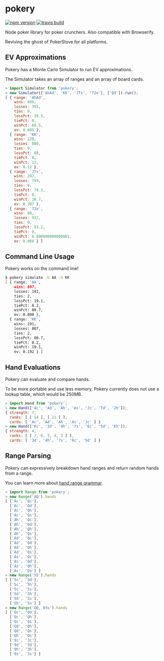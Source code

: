pokery
======

[![npm version](https://badge.fury.io/js/pokery.svg)](http://badge.fury.io/js/pokery)
[![travis build](https://travis-ci.org/ngokevin/pokery.svg)](https://travis-ci.org/ngokevin/pokery)

Node poker library for poker crunchers. Also compatible with Browserify.

Reviving the ghost of PokerStove for all platforms.


## EV Approximations

Pokery has a Monte Carlo Simulator to run EV approximations.

The Simulator takes an array of ranges and an array of board cards.

```javascript
> import Simulator from 'pokery';
> new Simulator(['AhAd', 'KK', 'JTs', '72o'], ['Qd']).run();
[ { range: 'AhAd',
    wins: 605,
    losses: 395,
    ties: 0,
    lossPct: 39.5,
    tiePct: 0,
    winPct: 60.5,
    ev: 0.605 },
  { range: 'KK',
    wins: 120,
    losses: 880,
    ties: 0,
    lossPct: 88,
    tiePct: 0,
    winPct: 12,
    ev: 0.12 },
  { range: 'JTs',
    wins: 207,
    losses: 793,
    ties: 0,
    lossPct: 79.3,
    tiePct: 0,
    winPct: 20.7,
    ev: 0.207 },
  { range: '72o',
    wins: 68,
    losses: 932,
    ties: 0,
    lossPct: 93.2,
    tiePct: 0,
    winPct: 6.800000000000001,
    ev: 0.068 } ]
```

## Command Line Usage

Pokery works on the command line!

```bash
$ pokery simulate -h AA -h KK
[ { range: 'AA',
    wins: 807,
    losses: 191,
    ties: 2,
    lossPct: 19.1,
    tiePct: 0.2,
    winPct: 80.7,
    ev: 0.808 },
  { range: 'KK',
    wins: 191,
    losses: 807,
    ties: 2,
    lossPct: 80.7,
    tiePct: 0.2,
    winPct: 19.1,
    ev: 0.192 } ]
```

## Hand Evaluations

Pokery can evaluate and compare hands.

To be more portable and use less memory, Pokery currently does not use a lookup
table, which would be 250MB.

```javascript
> import Hand from 'pokery';
> new Hand(['Ac', 'Ad', 'Ah', 'As', 'Jc', 'Td', '2h']);
{ strength: 7,
  ranks: [ [ 14 ], [ 11 ] ],
  cards: [ 'Ac', 'Ad', 'Ah', 'As', 'Jc' ] }
> new Hand(['Kc', '3d', '4h', '7s', '6c', '5d', 'Kh']);
{ strength: 4,
  ranks: [ [ 7, 6, 5, 4, 3 ] ],
  cards: [ '3d', '4h', '7s', '6c', '5d' ] }
```

## Range Parsing

Pokery can expressively breakdown hand ranges and return random hands from a
range.

You can learn more about [hand range
grammar](http://pokerini.com/help/holdem_range_notation.php).

```javascript
> import Range from 'pokery';
> new Range('AQ').hands
[ ['Ac', 'Qc'],
  ['Ac', 'Qd'],
  ['Ac', 'Qh'],
  ['Ac', 'Qs'],
  ['Ah', 'Qc'],
  ['Ah', 'Qd'],
  ['Ah', 'Qh'],
  ['Ah', 'Qs'],
  ['Ad', 'Qc'],
  ['Ad', 'Qd'],
  ['Ad', 'Qh'],
  ['Ad', 'Qs'],
  ['As', 'Qc'],
  ['As', 'Qd'],
  ['As', 'Qh'],
  ['As', 'Qs'] ]
> new Range('55').hands
[ ['5c', '5d'],
  ['5c', '5h'],
  ['5c', '5s'],
  ['5d', '5h'],
  ['5d', '5s'],
  ['5h', '5s'] ]
> new Range('QQ, 93s').hands
[ ['Qc', 'Qd'],
  ['Qc', 'Qh'],
  ['Qc', 'Qs'],
  ['Qd', 'Qh'],
  ['Qd', 'Qs'],
  ['Qh', 'Qs']
  ['9c', '3c'],
  ['9d', '3d'],
  ['9h', '3h'],
  ['9s', '3s'] ]
```
